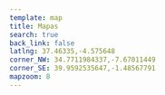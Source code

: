 ```yaml
---
template: map
title: Mapas
search: true
back_link: false
latlng: 37.46335,-4.575648
corner_NW: 34.7711984337,-7.67011449
corner_SE: 39.9592535647,-1.48567791
mapzoom: 8
---
```

